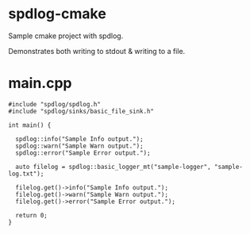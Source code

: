 # spdlog-cmake

Sample cmake project with spdlog. 

Demonstrates both writing to stdout & writing to a file. 

# main.cpp
```
#include "spdlog/spdlog.h"
#include "spdlog/sinks/basic_file_sink.h"

int main() {

  spdlog::info("Sample Info output.");
  spdlog::warn("Sample Warn output.");
  spdlog::error("Sample Error output.");

  auto filelog = spdlog::basic_logger_mt("sample-logger", "sample-log.txt");

  filelog.get()->info("Sample Info output.");
  filelog.get()->warn("Sample Warn output.");
  filelog.get()->error("Sample Error output.");

  return 0;
}
```
